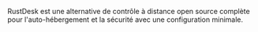 RustDesk est une alternative de contrôle à distance open source complète pour l'auto-hébergement et la sécurité avec une configuration minimale.